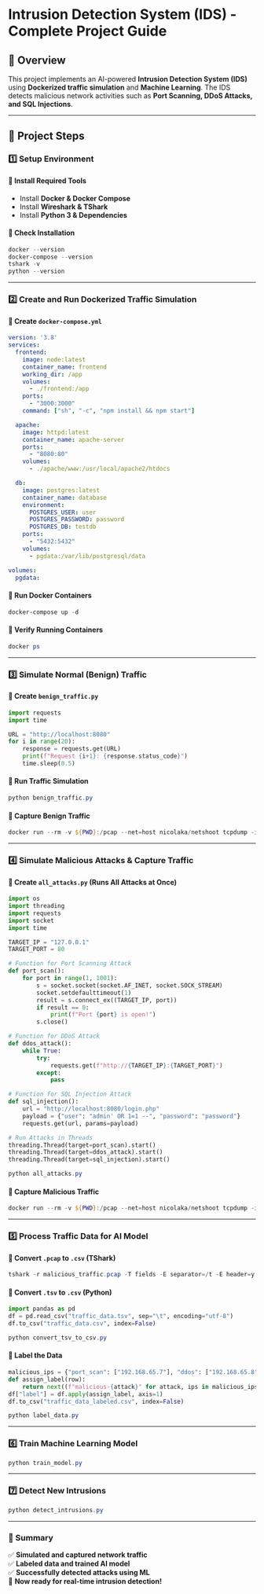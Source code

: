 # **Intrusion Detection System (IDS) - Complete Project Guide**

## **📌 Overview**
This project implements an AI-powered **Intrusion Detection System (IDS)** using **Dockerized traffic simulation** and **Machine Learning**. The IDS detects malicious network activities such as **Port Scanning, DDoS Attacks, and SQL Injections**.

---

## **🚀 Project Steps**

### **1️⃣ Setup Environment**
#### **📌 Install Required Tools**
- Install **Docker & Docker Compose**
- Install **Wireshark & TShark**
- Install **Python 3 & Dependencies**

#### **📌 Check Installation**
```powershell
docker --version
docker-compose --version
tshark -v
python --version
```

---

### **2️⃣ Create and Run Dockerized Traffic Simulation**
#### **📌 Create `docker-compose.yml`**
```yaml
version: '3.8'
services:
  frontend:
    image: node:latest
    container_name: frontend
    working_dir: /app
    volumes:
      - ./frontend:/app
    ports:
      - "3000:3000"
    command: ["sh", "-c", "npm install && npm start"]

  apache:
    image: httpd:latest
    container_name: apache-server
    ports:
      - "8080:80"
    volumes:
      - ./apache/www:/usr/local/apache2/htdocs

  db:
    image: postgres:latest
    container_name: database
    environment:
      POSTGRES_USER: user
      POSTGRES_PASSWORD: password
      POSTGRES_DB: testdb
    ports:
      - "5432:5432"
    volumes:
      - pgdata:/var/lib/postgresql/data

volumes:
  pgdata:
```

#### **📌 Run Docker Containers**
```powershell
docker-compose up -d
```

#### **📌 Verify Running Containers**
```powershell
docker ps
```

---

### **3️⃣ Simulate Normal (Benign) Traffic**
#### **📌 Create `benign_traffic.py`**
```python
import requests
import time

URL = "http://localhost:8080"
for i in range(20):
    response = requests.get(URL)
    print(f"Request {i+1}: {response.status_code}")
    time.sleep(0.5)
```
#### **📌 Run Traffic Simulation**
```powershell
python benign_traffic.py
```

#### **📌 Capture Benign Traffic**
```powershell
docker run --rm -v ${PWD}:/pcap --net=host nicolaka/netshoot tcpdump -i eth0 -w /pcap/benign_traffic.pcap
```

---

### **4️⃣ Simulate Malicious Attacks & Capture Traffic**
#### **📌 Create `all_attacks.py` (Runs All Attacks at Once)**
```python
import os
import threading
import requests
import socket
import time

TARGET_IP = "127.0.0.1"
TARGET_PORT = 80

# Function for Port Scanning Attack
def port_scan():
    for port in range(1, 1001):
        s = socket.socket(socket.AF_INET, socket.SOCK_STREAM)
        socket.setdefaulttimeout(1)
        result = s.connect_ex((TARGET_IP, port))
        if result == 0:
            print(f"Port {port} is open!")
        s.close()

# Function for DDoS Attack
def ddos_attack():
    while True:
        try:
            requests.get(f"http://{TARGET_IP}:{TARGET_PORT}")
        except:
            pass

# Function for SQL Injection Attack
def sql_injection():
    url = "http://localhost:8080/login.php"
    payload = {"user": "admin' OR 1=1 --", "password": "password"}
    requests.get(url, params=payload)

# Run Attacks in Threads
threading.Thread(target=port_scan).start()
threading.Thread(target=ddos_attack).start()
threading.Thread(target=sql_injection).start()
```
```powershell
python all_attacks.py
```

#### **📌 Capture Malicious Traffic**
```powershell
docker run --rm -v ${PWD}:/pcap --net=host nicolaka/netshoot tcpdump -i eth0 -w /pcap/malicious_traffic.pcap
```

---

### **5️⃣ Process Traffic Data for AI Model**
#### **📌 Convert `.pcap` to `.csv` (TShark)**
```powershell
tshark -r malicious_traffic.pcap -T fields -E separator=/t -E header=y -E quote=n -E occurrence=f -e frame.time -e ip.src -e ip.dst -e ip.proto -e frame.len -e tcp.flags -e udp.length > traffic_data.tsv
```
#### **📌 Convert `.tsv` to `.csv` (Python)**
```python
import pandas as pd
df = pd.read_csv("traffic_data.tsv", sep="\t", encoding="utf-8")
df.to_csv("traffic_data.csv", index=False)
```
```powershell
python convert_tsv_to_csv.py
```

#### **📌 Label the Data**
```python
malicious_ips = {"port_scan": ["192.168.65.7"], "ddos": ["192.168.65.8"], "sql_injection": ["192.168.65.9"]}
def assign_label(row):
    return next((f"malicious-{attack}" for attack, ips in malicious_ips.items() if row["ip.src"] in ips), "benign")
df["label"] = df.apply(assign_label, axis=1)
df.to_csv("traffic_data_labeled.csv", index=False)
```
```powershell
python label_data.py
```

---

### **6️⃣ Train Machine Learning Model**
```powershell
python train_model.py
```

---

### **7️⃣ Detect New Intrusions**
```powershell
python detect_intrusions.py
```

---

### **🎯 Summary**
✅ **Simulated and captured network traffic**  
✅ **Labeled data and trained AI model**  
✅ **Successfully detected attacks using ML**  
🚀 **Now ready for real-time intrusion detection!**  
